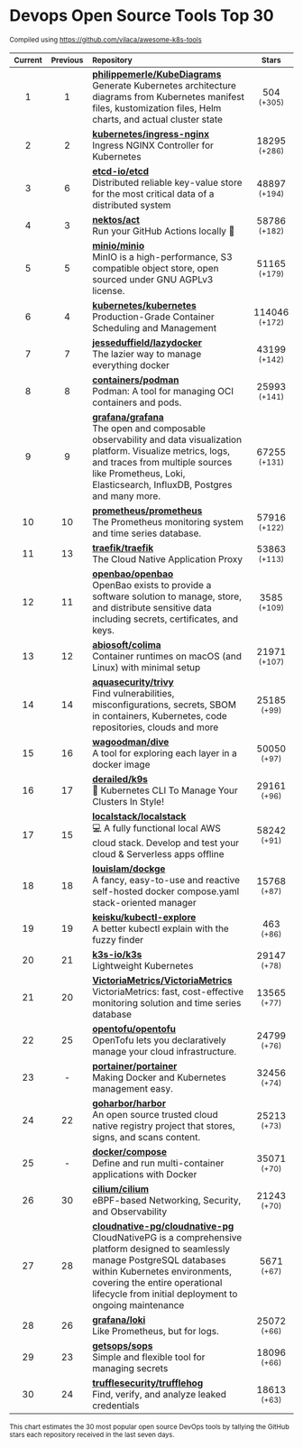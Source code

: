 # Devops Open Source Tools Top 30
<sup>Compiled using https://github.com/vilaca/awesome-k8s-tools</sup>
<div align="center">

|<sub>Current</sub>|<sub>Previous</sub>|<sub>Repository</sub>|<sub>Stars</sub>|
|:---:|:---:|:---|:---:|
|1|1|[**philippemerle/KubeDiagrams**](https://github.com/philippemerle/KubeDiagrams)<br/>Generate Kubernetes architecture diagrams from Kubernetes manifest files, kustomization files, Helm charts, and actual cluster state|504 <sup>(+305)</sup>|
|2|2|[**kubernetes/ingress-nginx**](https://github.com/kubernetes/ingress-nginx)<br/>Ingress NGINX Controller for Kubernetes|18295 <sup>(+286)</sup>|
|3|6|[**etcd-io/etcd**](https://github.com/etcd-io/etcd)<br/>Distributed reliable key-value store for the most critical data of a distributed system|48897 <sup>(+194)</sup>|
|4|3|[**nektos/act**](https://github.com/nektos/act)<br/>Run your GitHub Actions locally 🚀|58786 <sup>(+182)</sup>|
|5|5|[**minio/minio**](https://github.com/minio/minio)<br/>MinIO is a high-performance, S3 compatible object store, open sourced under GNU AGPLv3 license.|51165 <sup>(+179)</sup>|
|6|4|[**kubernetes/kubernetes**](https://github.com/kubernetes/kubernetes)<br/>Production-Grade Container Scheduling and Management|114046 <sup>(+172)</sup>|
|7|7|[**jesseduffield/lazydocker**](https://github.com/jesseduffield/lazydocker)<br/>The lazier way to manage everything docker|43199 <sup>(+142)</sup>|
|8|8|[**containers/podman**](https://github.com/containers/podman)<br/>Podman: A tool for managing OCI containers and pods.|25993 <sup>(+141)</sup>|
|9|9|[**grafana/grafana**](https://github.com/grafana/grafana)<br/>The open and composable observability and data visualization platform. Visualize metrics, logs, and traces from multiple sources like Prometheus, Loki, Elasticsearch, InfluxDB, Postgres and many more. |67255 <sup>(+131)</sup>|
|10|10|[**prometheus/prometheus**](https://github.com/prometheus/prometheus)<br/>The Prometheus monitoring system and time series database.|57916 <sup>(+122)</sup>|
|11|13|[**traefik/traefik**](https://github.com/traefik/traefik)<br/>The Cloud Native Application Proxy|53863 <sup>(+113)</sup>|
|12|11|[**openbao/openbao**](https://github.com/openbao/openbao)<br/>OpenBao exists to provide a software solution to manage, store, and distribute sensitive data including secrets, certificates, and keys.|3585 <sup>(+109)</sup>|
|13|12|[**abiosoft/colima**](https://github.com/abiosoft/colima)<br/>Container runtimes on macOS (and Linux) with minimal setup|21971 <sup>(+107)</sup>|
|14|14|[**aquasecurity/trivy**](https://github.com/aquasecurity/trivy)<br/>Find vulnerabilities, misconfigurations, secrets, SBOM in containers, Kubernetes, code repositories, clouds and more|25185 <sup>(+99)</sup>|
|15|16|[**wagoodman/dive**](https://github.com/wagoodman/dive)<br/>A tool for exploring each layer in a docker image|50050 <sup>(+97)</sup>|
|16|17|[**derailed/k9s**](https://github.com/derailed/k9s)<br/>🐶 Kubernetes CLI To Manage Your Clusters In Style!|29161 <sup>(+96)</sup>|
|17|15|[**localstack/localstack**](https://github.com/localstack/localstack)<br/>💻 A fully functional local AWS cloud stack. Develop and test your cloud & Serverless apps offline|58242 <sup>(+91)</sup>|
|18|18|[**louislam/dockge**](https://github.com/louislam/dockge)<br/>A fancy, easy-to-use and reactive self-hosted docker compose.yaml stack-oriented manager|15768 <sup>(+87)</sup>|
|19|19|[**keisku/kubectl-explore**](https://github.com/keisku/kubectl-explore)<br/>A better kubectl explain with the fuzzy finder|463 <sup>(+86)</sup>|
|20|21|[**k3s-io/k3s**](https://github.com/k3s-io/k3s)<br/>Lightweight Kubernetes|29147 <sup>(+78)</sup>|
|21|20|[**VictoriaMetrics/VictoriaMetrics**](https://github.com/VictoriaMetrics/VictoriaMetrics)<br/>VictoriaMetrics: fast, cost-effective monitoring solution and time series database|13565 <sup>(+77)</sup>|
|22|25|[**opentofu/opentofu**](https://github.com/opentofu/opentofu)<br/>OpenTofu lets you declaratively manage your cloud infrastructure.|24799 <sup>(+76)</sup>|
|23|-|[**portainer/portainer**](https://github.com/portainer/portainer)<br/>Making Docker and Kubernetes management easy.|32456 <sup>(+74)</sup>|
|24|22|[**goharbor/harbor**](https://github.com/goharbor/harbor)<br/>An open source trusted cloud native registry project that stores, signs, and scans content.|25213 <sup>(+73)</sup>|
|25|-|[**docker/compose**](https://github.com/docker/compose)<br/>Define and run multi-container applications with Docker|35071 <sup>(+70)</sup>|
|26|30|[**cilium/cilium**](https://github.com/cilium/cilium)<br/>eBPF-based Networking, Security, and Observability|21243 <sup>(+70)</sup>|
|27|28|[**cloudnative-pg/cloudnative-pg**](https://github.com/cloudnative-pg/cloudnative-pg)<br/>CloudNativePG is a comprehensive platform designed to seamlessly manage PostgreSQL databases within Kubernetes environments, covering the entire operational lifecycle from initial deployment to ongoing maintenance|5671 <sup>(+67)</sup>|
|28|26|[**grafana/loki**](https://github.com/grafana/loki)<br/>Like Prometheus, but for logs.|25072 <sup>(+66)</sup>|
|29|23|[**getsops/sops**](https://github.com/getsops/sops)<br/>Simple and flexible tool for managing secrets|18096 <sup>(+66)</sup>|
|30|24|[**trufflesecurity/trufflehog**](https://github.com/trufflesecurity/trufflehog)<br/>Find, verify, and analyze leaked credentials|18613 <sup>(+63)</sup>|


</div>

<sub>This chart estimates the 30 most popular open source DevOps tools by tallying the GitHub stars each repository received in the last seven days.</sub>
